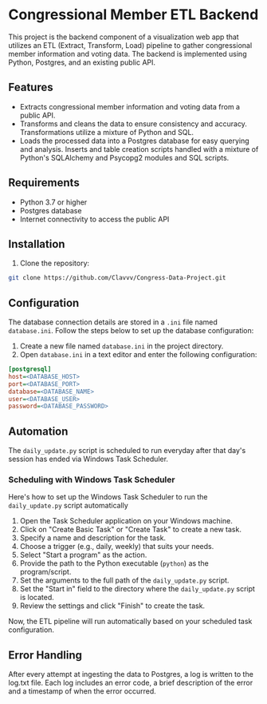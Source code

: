# Congressional Member ETL Backend

This project is the backend component of a visualization web app that utilizes an ETL (Extract, Transform, Load) pipeline to gather congressional member information and voting data. The backend is implemented using Python, Postgres, and an existing public API.

## Features

- Extracts congressional member information and voting data from a public API.
- Transforms and cleans the data to ensure consistency and accuracy. Transformations utilize a mixture of Python and SQL.
- Loads the processed data into a Postgres database for easy querying and analysis. Inserts and table creation scripts handled with a mixture of Python's SQLAlchemy and Psycopg2 modules and SQL scripts.

## Requirements

- Python 3.7 or higher
- Postgres database
- Internet connectivity to access the public API

## Installation

1. Clone the repository:

```bash
git clone https://github.com/Clavvv/Congress-Data-Project.git
```

## Configuration

The database connection details are stored in a `.ini` file named `database.ini`. Follow the steps below to set up the database configuration:

1. Create a new file named `database.ini` in the project directory.
2. Open `database.ini` in a text editor and enter the following configuration:

```ini
[postgresql]
host=<DATABASE_HOST>
port=<DATABASE_PORT>
database=<DATABASE_NAME>
user=<DATABASE_USER>
password=<DATABASE_PASSWORD>
```

## Automation

The `daily_update.py` script is scheduled to run everyday after that day's session has ended via Windows Task Scheduler.

### Scheduling with Windows Task Scheduler

Here's how to set up the Windows Task Scheduler to run the `daily_update.py` script automatically

1. Open the Task Scheduler application on your Windows machine.
2. Click on "Create Basic Task" or "Create Task" to create a new task.
3. Specify a name and description for the task.
4. Choose a trigger (e.g., daily, weekly) that suits your needs.
5. Select "Start a program" as the action.
6. Provide the path to the Python executable (`python`) as the program/script.
7. Set the arguments to the full path of the `daily_update.py` script.
8. Set the "Start in" field to the directory where the `daily_update.py` script is located.
9. Review the settings and click "Finish" to create the task.

Now, the ETL pipeline will run automatically based on your scheduled task configuration.



## Error Handling

After every attempt at ingesting the data to Postgres, a log is written to the log.txt file. Each log includes an error code, a brief description of the error and a timestamp of when the error occurred.


